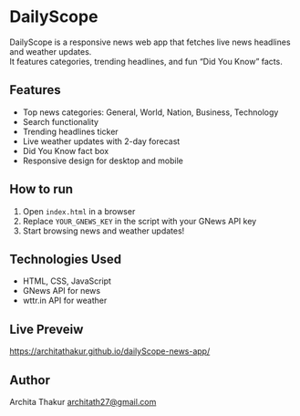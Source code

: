 # DailyScope

DailyScope is a responsive news web app that fetches live news headlines and weather updates.  
It features categories, trending headlines, and fun “Did You Know” facts.

## Features
- Top news categories: General, World, Nation, Business, Technology
- Search functionality
- Trending headlines ticker
- Live weather updates with 2-day forecast
- Did You Know fact box
- Responsive design for desktop and mobile

## How to run
1. Open `index.html` in a browser
2. Replace `YOUR_GNEWS_KEY` in the script with your GNews API key
3. Start browsing news and weather updates!

## Technologies Used
- HTML, CSS, JavaScript
- GNews API for news
- wttr.in API for weather

## Live Preveiw
https://architathakur.github.io/dailyScope-news-app/

## Author

Archita Thakur
architath27@gmail.com
